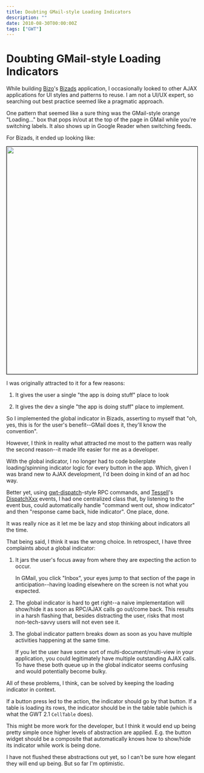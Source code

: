 ```yaml
---
title: Doubting GMail-style Loading Indicators
description: ""
date: 2010-08-30T00:00:00Z
tags: ["GWT"]
---
```



Doubting GMail-style Loading Indicators
=======================================

While building [Bizo][bizo]'s [Bizads][bizads] application, I occasionally looked to other AJAX applications for UI styles and patterns to reuse. I am not a UI/UX expert, so searching out best practice seemed like a pragmatic approach.

One pattern that seemed like a sure thing was the GMail-style orange "Loading..." box that pops in/out at the top of the page in GMail while you're switching labels. It also shows up in Google Reader when switching feeds.

For Bizads, it ended up looking like:

<img src="/images/screenshot-loggingIn.png" style="border: 1px solid black; margin-left: auto; margin-right: auto; width: 600px; display: block;"/>

I was originally attracted to it for a few reasons:

1. It gives the user a single "the app is doing stuff" place to look

2. It gives the dev a single "the app is doing stuff" place to implement.

So I implemented the global indicator in Bizads, asserting to myself that "oh, yes, this is for the user's benefit--GMail does it, they'll know the convention".

However, I think in reality what attracted me most to the pattern was really the second reason--it made life easier for me as a developer.

With the global indicator, I no longer had to code boilerplate loading/spinning indicator logic for every button in the app. Which, given I was brand new to AJAX development, I'd been doing in kind of an ad hoc way.

Better yet, using [gwt-dispatch][gwtdispatch]-style RPC commands, and [Tessell][tessell]'s [DispatchXxx][dispatch] events, I had one centralized class that, by listening to the event bus, could automatically handle "command went out, show indicator" and then "response came back, hide indicator". One place, done.

It was really nice as it let me be lazy and stop thinking about indicators all the time.

That being said, I think it was the wrong choice. In retrospect, I have three complaints about a global indicator:

1. It jars the user's focus away from where they are expecting the action to occur.

   In GMail, you click "Inbox", your eyes jump to that section of the page in anticipation--having loading elsewhere on the screen is not what you expected.

2. The global indicator is hard to get right--a naive implementation will show/hide it as soon as RPC/AJAX calls go out/come back. This results in a harsh flashing that, besides distracting the user, risks that most non-tech-savvy users will not even see it.

3. The global indicator pattern breaks down as soon as you have multiple activities happening at the same time.

   If you let the user have some sort of multi-document/multi-view in your application, you could legitimately have multiple outstanding AJAX calls. To have these both queue up in the global indicator seems confusing and would potentially become bulky.

All of these problems, I think, can be solved by keeping the loading indicator in context.

If a button press led to the action, the indicator should go by that button. If a table is loading its rows, the indicator should be in the table table (which is what the GWT 2.1 `CellTable` does).

This might be more work for the developer, but I think it would end up being pretty simple once higher levels of abstraction are applied. E.g. the button widget should be a composite that automatically knows how to show/hide its indicator while work is being done.

I have not flushed these abstractions out yet, so I can't be sure how elegant they will end up being. But so far I'm optimistic.

[bizo]: http://www.bizo.com
[bizads]: http://bizads.bizo.com
[tessell]: http://www.tessell.org
[dispatch]: http://github.com/stephenh/tessell/tree/master/user/src/main/java/org/tessell/dispatch/client/events/
[gwtdispatch]: http://code.google.com/p/gwt-dispatch/


